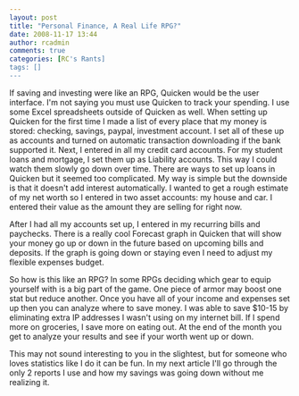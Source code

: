 ```yaml
---
layout: post
title: "Personal Finance, A Real Life RPG?"
date: 2008-11-17 13:44
author: rcadmin
comments: true
categories: [RC's Rants]
tags: []
---
```

If saving and investing were like an RPG, Quicken would be the user interface. I'm not saying you must use Quicken to track your spending. I use some Excel spreadsheets outside of Quicken as well. When setting up Quicken for the first time I made a list of every place that my money is stored: checking, savings, paypal, investment account. I set all of these up as accounts and turned on automatic transaction downloading if the bank supported it. Next, I entered in all my credit card accounts. For my student loans and mortgage, I set them up as Liability accounts. This way I could watch them slowly go down over time. There are ways to set up loans in Quicken but it seemed too complicated. My way is simple but the downside is that it doesn't add interest automatically. I wanted to get a rough estimate of my net worth so I entered in two asset accounts: my house and car. I entered their value as the amount they are selling for right now.

After I had all my accounts set up, I entered in my recurring bills and paychecks. There is a really cool Forecast graph in Quicken that will show your money go up or down in the future based on upcoming bills and deposits. If the graph is going down or staying even I need to adjust my flexible expenses budget.

So how is this like an RPG? In some RPGs deciding which gear to equip yourself with is a big part of the game. One piece of armor may boost one stat but reduce another. Once you have all of your income and expenses set up then you can analyze where to save money. I was able to save $10-15 by eliminating extra IP addresses I wasn't using on my internet bill. If I spend more on groceries, I save more on eating out. At the end of the month you get to analyze your results and see if your worth went up or down.

This may not sound interesting to you in the slightest, but for someone who loves statistics like I do it can be fun. In my next article I'll go through the only 2 reports I use and how my savings was going down without me realizing it.
